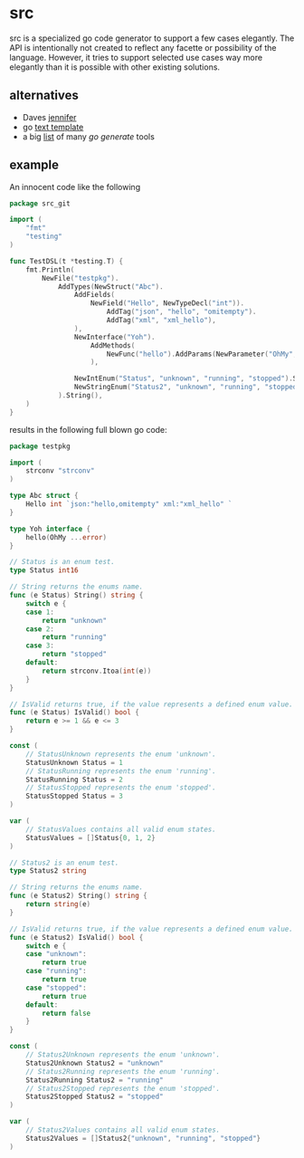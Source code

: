 # src
src is a specialized go code generator to support a few cases elegantly.
The API is intentionally not created to reflect any facette or possibility
of the language. However, it tries to support selected use cases way more
elegantly than it is possible with other existing solutions.

## alternatives
* Daves [jennifer](https://github.com/dave/jennifer)
* go [text template](https://golang.org/pkg/text/template/)
* a big [list](https://github.com/golang/go/wiki/GoGenerateTools) of many *go generate* tools

## example

An innocent code like the following
```go
package src_git

import (
	"fmt"
	"testing"
)

func TestDSL(t *testing.T) {
	fmt.Println(
		NewFile("testpkg").
			AddTypes(NewStruct("Abc").
				AddFields(
					NewField("Hello", NewTypeDecl("int")).
						AddTag("json", "hello", "omitempty").
						AddTag("xml", "xml_hello"),
				),
				NewInterface("Yoh").
					AddMethods(
						NewFunc("hello").AddParams(NewParameter("OhMy", NewTypeDecl("error"))).SetVariadic(true),
					),

				NewIntEnum("Status", "unknown", "running", "stopped").SetDoc("...is an enum test."),
				NewStringEnum("Status2", "unknown", "running", "stopped").SetDoc("...is an enum test."),
			).String(),
	)
}

```

results in the following full blown go code:
```go
package testpkg

import (
	strconv "strconv"
)

type Abc struct {
	Hello int `json:"hello,omitempty" xml:"xml_hello" `
}

type Yoh interface {
	hello(OhMy ...error)
}

// Status is an enum test.
type Status int16

// String returns the enums name.
func (e Status) String() string {
	switch e {
	case 1:
		return "unknown"
	case 2:
		return "running"
	case 3:
		return "stopped"
	default:
		return strconv.Itoa(int(e))
	}
}

// IsValid returns true, if the value represents a defined enum value.
func (e Status) IsValid() bool {
	return e >= 1 && e <= 3
}

const (
	// StatusUnknown represents the enum 'unknown'.
	StatusUnknown Status = 1
	// StatusRunning represents the enum 'running'.
	StatusRunning Status = 2
	// StatusStopped represents the enum 'stopped'.
	StatusStopped Status = 3
)

var (
	// StatusValues contains all valid enum states.
	StatusValues = []Status{0, 1, 2}
)

// Status2 is an enum test.
type Status2 string

// String returns the enums name.
func (e Status2) String() string {
	return string(e)
}

// IsValid returns true, if the value represents a defined enum value.
func (e Status2) IsValid() bool {
	switch e {
	case "unknown":
		return true
	case "running":
		return true
	case "stopped":
		return true
	default:
		return false
	}
}

const (
	// Status2Unknown represents the enum 'unknown'.
	Status2Unknown Status2 = "unknown"
	// Status2Running represents the enum 'running'.
	Status2Running Status2 = "running"
	// Status2Stopped represents the enum 'stopped'.
	Status2Stopped Status2 = "stopped"
)

var (
	// Status2Values contains all valid enum states.
	Status2Values = []Status2{"unknown", "running", "stopped"}
)

```